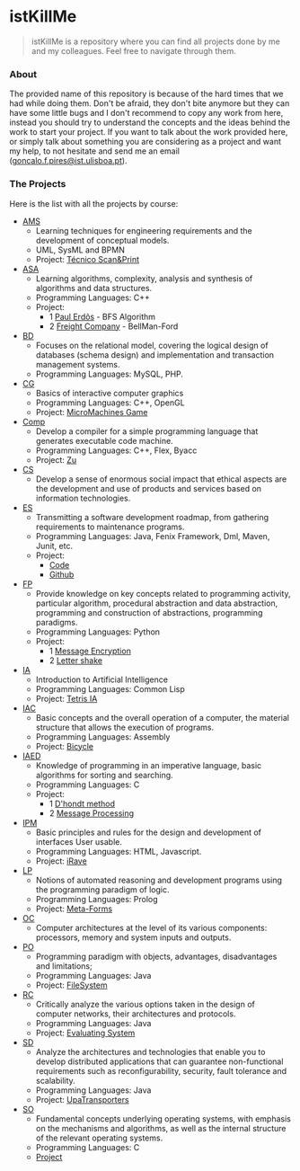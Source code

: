 # istKillMe

 > istKillMe is a repository where you can find all projects done by me and my colleagues. Feel free to navigate through them.

### About 

The provided name of this repository is because of the hard times that we had while doing them. Don't be afraid, they don't bite anymore but  they can have some little bugs and I don't recommend to copy any work from here, instead you should try to understand the concepts and the ideas behind the work to start your project.
If you want to talk about the work provided here, or simply talk about something you are considering as a project and want my help, to not hesitate and send me an email (goncalo.f.pires@ist.ulisboa.pt).


### The Projects

Here is the list with all the projects by course:
* [AMS](https://github.com/Portulinas/istKillMe/tree/master/ams) 
     - Learning techniques for engineering requirements and the development of conceptual models.
     - UML, SysML and BPMN
     - Project: [Técnico Scan&Print](http://print.tecnico.ulisboa.pt/)
* [ASA](https://github.com/Portulinas/istKillMe/tree/master/asa)
    - Learning algorithms, complexity, analysis and synthesis of algorithms and data structures.
    - Programming Languages: C++
    - Project:
        - 1 [Paul Erdõs](https://github.com/Portulinas/istKillMe/tree/master/asa/p1) - BFS Algorithm
        - 2 [Freight Company](https://github.com/Portulinas/istKillMe/tree/master/asa/p2) - BellMan-Ford
* [BD](https://github.com/Portulinas/istKillMe/tree/master/bd)
    - Focuses on the relational model, covering the logical design of databases (schema design) and implementation and transaction management systems.
    - Programming Languages: MySQL, PHP.
* [CG](https://github.com/Portulinas/istKillMe/tree/master/cg)
    - Basics of interactive computer graphics
    - Programming Languages: C++, OpenGL
    - Project: [MicroMachines Game](https://github.com/Portulinas/istKillMe/tree/master/cg/proj)
* [Comp](https://github.com/Portulinas/istKillMe/tree/master/comp/zu_goncalo_pedro)
    - Develop a compiler for a simple programming language that generates executable code machine.
    - Programming Languages: C++, Flex, Byacc
    - Project: [Zu](https://github.com/Portulinas/istKillMe/tree/master/comp/zu_goncalo_pedro)
* [CS](https://github.com/Portulinas/istKillMe/tree/master/cs)
    - Develop a sense of enormous social impact that ethical aspects are the development and use of products and services based on information technologies.
* [ES](https://github.com/Portulinas/istKillMe/tree/master/es)
    - Transmitting a software development roadmap, from gathering requirements to maintenance programs.
    - Programming Languages: Java, Fenix Framework, Dml, Maven, Junit, etc.
    - Project: 
        - [Code](https://github.com/Portulinas/istKillMe/tree/master/es/mydrive)
        - [Github](https://github.com/tecnico-softeng/es16al_27-project)
* [FP](https://github.com/Portulinas/istKillMe/tree/master/fp)
    - Provide knowledge on key concepts related to programming activity, particular algorithm, procedural abstraction and data abstraction, programming and construction of abstractions, programming paradigms.
    - Programming Languages: Python
    - Project:
        - 1 [Message Encryption](https://github.com/Portulinas/istKillMe/tree/master/fp/Encripta%C3%A7%C3%A3o%20de%20mensagens)
        - 2 [Letter shake](https://github.com/Portulinas/istKillMe/tree/master/fp/Sopa%20de%20letras)
* [IA](https://github.com/Portulinas/istKillMe/tree/master/ia)
    - Introduction to Artificial Intelligence
    - Programming Languages: Common Lisp
    - Project: [Tetris IA](https://github.com/Portulinas/istKillMe/tree/master/ia)
* [IAC](https://github.com/Portulinas/istKillMe/tree/master/iac)
    - Basic concepts and the overall operation of a computer, the material structure that allows the execution of programs.
    - Programming Languages: Assembly
    - Project: [Bicycle](https://github.com/Portulinas/istKillMe/tree/master/iac)
* [IAED](https://github.com/Portulinas/istKillMe/tree/master/iaed)
    - Knowledge of programming in an imperative language, basic algorithms for sorting and searching.
    - Programming Languages: C
    - Project:
        - 1 [D'hondt method](https://github.com/Portulinas/istKillMe/tree/master/iaed/1projecto)
        - 2 [Message Processing](https://github.com/Portulinas/istKillMe/tree/master/iaed/2projecto/final)
* [IPM](https://github.com/Portulinas/istKillMe/tree/master/ipm)
    - Basic principles and rules for the design and development of interfaces User usable.
    - Programming Languages: HTML, Javascript.
    - Project: [iRave](https://github.com/Portulinas/istKillMe/tree/master/ipm/iRave)
* [LP](https://github.com/Portulinas/istKillMe/tree/master/lp)
    - Notions of automated reasoning and development programs using the programming paradigm of logic.
    - Programming Languages: Prolog
    - Project: [Meta-Forms](https://github.com/Portulinas/istKillMe/tree/master/lp)
* [OC](https://github.com/Portulinas/istKillMe/tree/master/oc)
    - Computer architectures at the level of its various components: processors, memory and system inputs and outputs.
* [PO](https://github.com/Portulinas/istKillMe/tree/master/po)
    - Programming paradigm with objects, advantages, disadvantages and limitations;
    - Programming Languages: Java
    - Project: [FileSystem](https://github.com/Portulinas/istKillMe/tree/master/po/project)
* [RC](https://github.com/Portulinas/istKillMe/tree/master/rc)
    - Critically analyze the various options taken in the design of computer networks, their architectures and protocols.
    - Programming Languages: Java
    - Project: [Evaluating System](https://github.com/Portulinas/istKillMe/tree/master/rc)
* [SD](https://github.com/Portulinas/istKillMe/tree/master/sd)
    - Analyze the architectures and technologies that enable you to develop distributed applications that can guarantee non-functional requirements such as reconfigurability, security, fault tolerance and scalability.
    - Programming Languages: Java
    - Project: [UpaTransporters](https://github.com/Portulinas/istKillMe/tree/master/sd/UPATransporters-project)
* [SO](https://github.com/Portulinas/istKillMe/tree/master/so)
    - Fundamental concepts underlying operating systems, with emphasis on the mechanisms and algorithms, as well as the internal structure of the relevant operating systems.
    - Programming Languages: C
    - [Project](https://github.com/Portulinas/istKillMe/tree/master/so)
